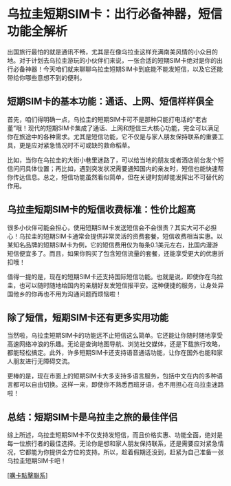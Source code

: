 # 乌拉圭短期SIM卡：出行必备神器，短信功能全解析

出国旅行最怕的就是通讯不畅，尤其是在像乌拉圭这样充满南美风情的小众目的地。对于计划去乌拉圭游玩的小伙伴们来说，一张合适的短期SIM卡绝对是你的出行必备神器！今天咱们就来聊聊乌拉圭短期SIM卡到底能不能发短信，以及它还能带给你哪些意想不到的便利。

## 短期SIM卡的基本功能：通话、上网、短信样样俱全

首先，咱们得明确一点，乌拉圭的短期SIM卡可不是那种只能打电话的“老古董”哦！现代的短期SIM卡集成了通话、上网和短信三大核心功能，完全可以满足你在旅途中的各种需求。尤其是短信功能，它不仅是与家人朋友保持联系的重要工具，更是应对紧急情况时不可或缺的救命稻草。

比如，当你在乌拉圭的大街小巷里迷路了，可以给当地的朋友或者酒店前台发个短信问问具体位置；再比如，遇到突发状况需要通知国内的亲友时，短信也能快速帮你传达信息。总之，短信功能虽然看似简单，但在关键时刻却能发挥出不可替代的作用。

## 乌拉圭短期SIM卡的短信收费标准：性价比超高

很多小伙伴可能会担心，使用短期SIM卡发送短信会不会很贵？其实大可不必担心！乌拉圭的短期SIM卡通常会提供非常灵活的资费套餐，短信收费相当实惠。以某知名品牌的短期SIM卡为例，它的短信费用仅为每条0.1美元左右，比国内漫游短信便宜多了。而且，如果你购买了包含短信流量的套餐，还能享受更大的优惠折扣哦！

值得一提的是，现在的短期SIM卡还支持国际短信功能。也就是说，即使你在乌拉圭，也可以随时随地给国内的亲朋好友发短信报平安。这种便捷的服务，让身处异国他乡的你再也不用为沟通问题而烦恼啦！

## 除了短信，短期SIM卡还有更多实用功能

当然啦，乌拉圭短期SIM卡的功能远不止短信这么简单。它还能让你随时随地享受高速网络冲浪的乐趣。无论是查询地图导航、浏览社交媒体，还是下载旅行攻略，都能轻松搞定。此外，许多短期SIM卡还支持语音通话功能，让你在国外也能和家人朋友进行无障碍交流。

更棒的是，现在市面上的短期SIM卡大多支持多语言服务，包括中文在内的多种语言都可以自由切换。这样一来，即使你不熟悉西班牙语，也不用担心在乌拉圭迷路啦！

## 总结：短期SIM卡是乌拉圭之旅的最佳伴侣

综上所述，乌拉圭短期SIM卡不仅支持发短信，而且价格实惠、功能全面，绝对是每一位旅行者的最佳选择。无论你是想和家人朋友保持联系，还是需要应对紧急情况，它都能为你提供全方位的支持。所以，趁着假期还没到，赶紧为自己准备一张乌拉圭短期SIM卡吧！

[[購卡點擊聯系](https://t.me/s/SXDXQF)]